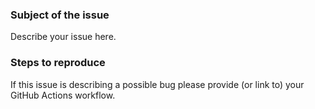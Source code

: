 ### Subject of the issue

Describe your issue here.

### Steps to reproduce

If this issue is describing a possible bug please provide (or link to) your GitHub Actions workflow.

